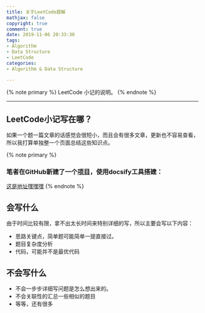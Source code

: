```yaml
---
title: 关于LeetCode题解
mathjax: false
copyright: true
comment: true
date: 2019-11-06 20:33:30
tags:
- Algorithm
- Data Structure
- LeetCode
categories:
- Algorithm & Data Structure

---
```


{% note primary %}
LeetCode 小记的说明。
{% endnote %}

<!-- more -->

---

## LeetCode小记写在哪？

如果一个题一篇文章的话感觉会很短小，而且会有很多文章，更新也不容易查看，所以我打算单独整一个页面总结这些知识点。

{% note primary %}
###  笔者在GitHub新建了一个[项目](https://github.com/ScarboroughCoral/Notes)，使用docsify工具搭建：
[这是地址嘿嘿嘿](http://scarboroughcoral.top/Notes/#/lc)
{% endnote %}

## 会写什么

由于时间比较有限，拿不出太长时间来特别详细的写，所以主要会写以下内容：

- 思路关键点，简单题可能简单一提直接过。
- 题目复杂度分析
- 代码，可能并不是最优代码

## 不会写什么


- 不会一步步详细写问题是怎么想出来的。
- 不会关联性的汇总一些相似的题目
- 等等，还有很多
